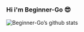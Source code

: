 ### Hi i'm Beginner-Go 😎

![Beginner-Go’s github stats](https://github-readme-stats-git-masterrstaa-rickstaa.vercel.app/api?username=Beginner-Go&hide=issues&include_all_commits=true&hide_title=true&theme=gotham)
